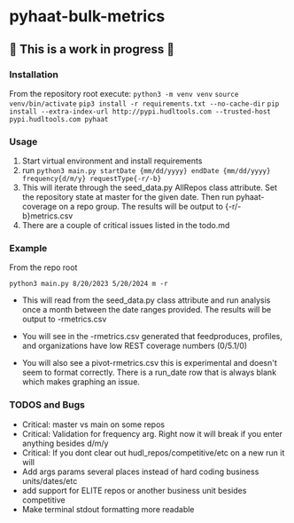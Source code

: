 # pyhaat-bulk-metrics

## :construction: This is a work in progress :construction:

### Installation

From the repository root execute:
`python3 -m venv venv`
`source venv/bin/activate`
`pip3 install -r requirements.txt --no-cache-dir`
`pip install --extra-index-url http://pypi.hudltools.com --trusted-host pypi.hudltools.com pyhaat`

### Usage

1. Start virtual environment and install requirements
2. run `python3 main.py startDate {mm/dd/yyyy} endDate {mm/dd/yyyy} frequency{d/m/y} requestType{-r/-b}`
3. This will iterate through the seed_data.py AllRepos class attribute. Set the repository state at master for the given date. Then run pyhaat-coverage on a repo group. The results will be output to {-r/-b}metrics.csv
4. There are a couple of critical issues listed in the todo.md

### Example

From the repo root

`python3 main.py 8/20/2023 5/20/2024 m -r`

- This will read from the seed_data.py class attribute and run analysis once a month between the date ranges provided. The results will be output to -rmetrics.csv

- You will see in the -rmetrics.csv generated that feedproduces, profiles, and organizations have low REST coverage numbers (0/5.1/0)
- You will also see a pivot-rmetrics.csv this is experimental and doesn't seem to format correctly. There is a run_date row that is always blank which makes graphing an issue.

### TODOS and Bugs

- Critical: master vs main on some repos
- Critical: Validation for frequency arg. Right now it will break if you enter anything besides d/m/y
- Critical: If you dont clear out hudl_repos/competitive/etc on a new run it will
- Add args params several places instead of hard coding business units/dates/etc
- add support for ELITE repos or another business unit besides competitive
- Make terminal stdout formatting more readable
